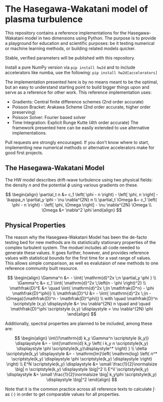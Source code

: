 # The Hasegawa-Wakatani model of plasma turbulence

This repository contains a reference implementations for the Hasegawa-Wakatani model in two dimensions using Python.
The purpose is to provide a playground for education and scientific purposes: be it testing numerical or machine learning methods, or building related models quicker.

Stable, verified parameters will be published with this repository.

Install a pure NumPy version via
```pip install hw2d```
and to include accelerators like numba, use the following:
```pip install hw2d[accelerators]```

The implementation presented here is by no means meant to be the optimal, but an easy to understand starting point to build bigger things upon and serve as a reference for other work.
This reference implementation uses:
- Gradients: Central finite difference schemes (2nd order accurate)
- Poisson Bracket: Arakawa Scheme (2nd order accurate, higher order preserving)
- Poisson Solver: Fourier based solver
- Time Integration: Explicit Runge Kutte (4th order accurate)
The framework presented here can be easily extended to use alternative implementations.

Pull requests are strongly encouraged. If you don't know where to start, implementing new numerical methods or alternative accelerators make for good first projects.

## The Hasegawa-Wakatani Model

The HW model describes drift-wave turbulence using two physical fields: the density $n$ and the potential $\phi$ using various gradients on these.

$$
\begin{align}
    \partial_t n &= c_1 \left( \phi - n \right)
                     - \left[ \phi, n \right]
                     - \kappa_n \partial_y \phi
                     - \nu \nabla^{2N} n 
             \\
    \partial_t \Omega &= c_1 \left( \phi - n \right)
                                      - \left[ \phi, \Omega \right]
                                      - \nu \nabla^{2N} \Omega 
             \\
             \Omega &= \nabla^2 \phi
\end{align}
$$

## Physical Properties

The reason why the Hasegawa-Wakatani Model has been the de-facto testing bed for new methods are its statistically stationary properties of the complex turbulent system.
The moduel includes all code needed to generate these values.
It goes further, however, and provides reference values with statistical bounds for the first time for a vast range of values.
This allows simple comparison, as well es evalutaion of new methods to one reference community built resource.

$$
\begin{align}
    \Gamma^n       &= -     \iint{ \mathrm{d}^2x \;n \partial_y \phi } \\
    \Gamma^c       &= c_1   \iint{ \mathrm{d}^2x \;\left(n - \phi \right)^2} \\
    \mathfrak{D}^E &= \quad \iint{ \mathrm{d}^2x \;(n \mathfrak{D^n} - \phi \mathfrak{D}^\phi)} \\ 
    \mathfrak{D}^U &= -     \iint{ \mathrm{d}^2x \;(n - \Omega)(\mathfrak{D}^n - \mathfrak{D}^\phi)} \\
    with \quad \mathfrak{D}^n \scriptstyle (x,y) \displaystyle &= \nu \nabla^{2N} n \quad and \quad 
    \mathfrak{D}^\phi \scriptstyle (x,y) \displaystyle = \nu \nabla^{2N} \phi  
\end{align}
$$

Additionally, spectral properties are planned to be included, among these are:

$$
\begin{align}
  \int{\!\mathrm{d} k_y \Gamma^n \scriptstyle (k_y)} \displaystyle &= - \int{\mathrm{d} k_y \left( i k_y  n \scriptstyle(k_y) \displaystyle \phi \scriptstyle(k_y)\displaystyle^* \right) } \\
  \delta \scriptstyle(k_y) \displaystyle &= - \mathrm{Im}\left( \mathrm{log} \left( n^* \scriptstyle(k_y) \displaystyle \phi \scriptstyle(k_y) \displaystyle \right) \right) \\
  E^N \scriptstyle(k_y) \displaystyle &= \small \frac{1}{2}\normalsize \big| n \scriptstyle(k_y) \displaystyle \big|^2 \\
  E^V \scriptstyle(k_y) \displaystyle &= \small \frac{1}{2}\normalsize \big| k_y\phi \scriptstyle(k_y) \displaystyle \big|^2 
\end{align}
$$

Note that it is the common practice across all reference texts to calculate $\int\cdot$ as $\langle \cdot \rangle$ in order to get comparable values for all properties.

